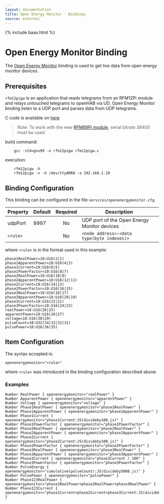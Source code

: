 ```yaml
---
layout: documentation
title: Open Energy Monitor - Bindings
source: external
---
```

<!-- Attention authors: Do not edit directly. Please add your changes to the appropriate source repository -->

{% include base.html %}

# Open Energy Monitor Binding

The [Open Energy Monitor](http://openenergymonitor.org) binding is used to get live data from open energy monitor devices.

## Prerequisites

`rfm12pigw` is an application that reads telegrams from an RFM12Pi module and relays untouched telegrams to openHAB via UD. Open Energy Monitor binding listen to a UDP port and parses data from UDP telegrams.

C code is available on [here](https://github.com/openhab/openhab1-addons/blob/master/bundles/binding/org.openhab.binding.openenergymonitor/RFM12PiGW/rfm12pigw.c)  

> Note: To work with the new [RFM69Pi module](http://wiki.openenergymonitor.org/index.php/RFM69Pi_V3), serial bitrate 38400 must be used

build command: 

```shell
    gcc -std=gnu99 -o rfm12pigw rfm12pigw.c
```

execution:

```shell
    rfm12pigw -h 
    rfm12pigw -v -d /dev/ttyAMA0 -a 192.168.1.10
```

## Binding Configuration

This binding can be configured in the file `services/openenergymonitor.cfg`.

| Property | Default | Required | Description |
|----------|---------|:--------:|-------------|
| udpPort  | 9997    |   No     | UDP port of the Open Energy Monitor devices |
| `<rule>` |         |   No     | `<node address>:<data type(byte indexes)>` |

where `<rule>` is in the format used in this example:

```
phase1RealPower=10:U16(2|1)
phase1ApparentPower=10:U16(4|3)
phase1Current=10:U16(6|5)
phase1PowerFactor=10:U16(8|7)
phase2RealPower=10:U16(10|9)
phase2ApparentPower=10:U16(12|11)
phase2Current=10:U16(14|13)
phase2PowerFactor=10:U16(16|15)
phase3RealPower=10:U16(18|17)
phase3ApparentPower=10:U16(20|19)
phase3Current=10:U16(22|21)
phase3PowerFactor=10:U16(24|23)
realPower=10:U16(26|25)
apparentPower=10:U16(28|27)
voltage=10:U16(30|29)
pulseCount=10:U32(34|33|32|31)
pulsePower=10:U16(36|35)
```

## Item Configuration

The syntax accepted is:

```
openenergymonitor="<rule>"
```

where `<rule>` was introduced in the binding configuration described above.

### Examples

```
Number RealPower { openenergymonitor="realPower" }
Number ApparentPower { openenergymonitor="apparentPower" }
Number Voltage { openenergymonitor="voltage" }
Number Phase1RealPower { openenergymonitor="phase1RealPower" }
Number Phase1ApparentPower { openenergymonitor="phase1ApparentPower" }
Number Phase1Current { openenergymonitor="phase1Current:JS(divideby100.js)" }
Number Phase1PowerFactor { openenergymonitor="phase1PowerFactor" }
Number Phase2RealPower { openenergymonitor="phase2RealPower" }
Number Phase2ApparentPower { openenergymonitor="phase2ApparentPower" }
Number Phase2Current { openenergymonitor="phase2Current:JS(divideby100.js)" }
Number Phase2PowerFactor { openenergymonitor="phase2PowerFactor" }
Number Phase3RealPower { openenergymonitor="phase3RealPower" }
Number Phase3ApparentPower { openenergymonitor="phase3ApparentPower" }
Number Phase3Current { openenergymonitor="phase3Current / 100" }
Number Phase3PowerFactor { openenergymonitor="phase3PowerFactor" }
Number PulseEnergy { openenergymonitor="cumulative(pulseCount):JS(divideby5000.js)" }
Number PulsePower { openenergymonitor="pulsePower" }
Number Phase123RealPower { openenergymonitor="phase1RealPower+phase2RealPower+phase3RealPower" }
Number Phase123Current { openenergymonitor="phase1Current+phase2Current+phase3Current:JS(divideby100.js)" }
```
